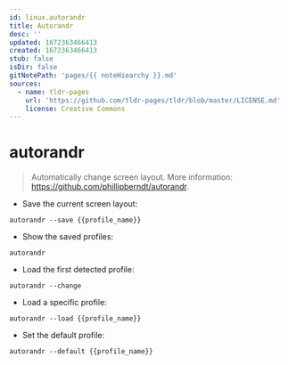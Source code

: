 ```yaml
---
id: linux.autorandr
title: Autorandr
desc: ''
updated: 1672363466413
created: 1672363466413
stub: false
isDir: false
gitNotePath: 'pages/{{ noteHiearchy }}.md'
sources:
  - name: tldr-pages
    url: 'https://github.com/tldr-pages/tldr/blob/master/LICENSE.md'
    license: Creative Commons
---
```

# autorandr

> Automatically change screen layout.
> More information: <https://github.com/phillipberndt/autorandr>.

- Save the current screen layout:

`autorandr --save {{profile_name}}`

- Show the saved profiles:

`autorandr`

- Load the first detected profile:

`autorandr --change`

- Load a specific profile:

`autorandr --load {{profile_name}}`

- Set the default profile:

`autorandr --default {{profile_name}}`


